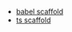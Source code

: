 


- [babel scaffold](https://github.com/CharlesMangwa/react-native-simple-markdown/blob/277a41b56d84707fe300cb820f259aae6a3f1593/package.json)
- [ts scaffold](https://github.com/ef4/ember-auto-import/blob/master/packages/ember-auto-import/tsconfig.json)
